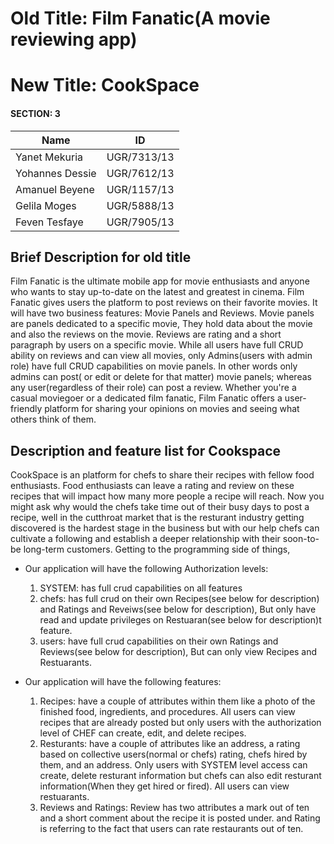 # Old Title: Film Fanatic(A movie reviewing app)
# New Title: CookSpace

#### SECTION: 3

|     Name        |    ID       |
| --------------- | ----------- |
| Yanet Mekuria   | UGR/7313/13 |
| Yohannes Dessie | UGR/7612/13 |
| Amanuel Beyene  | UGR/1157/13 |
| Gelila Moges    | UGR/5888/13 |
| Feven Tesfaye   | UGR/7905/13 |

## Brief Description for old title

Film Fanatic is the ultimate mobile app for movie enthusiasts and anyone who wants to stay up-to-date on the latest and greatest in cinema. Film Fanatic gives users the platform to post reviews on their favorite movies. It will have two business features: Movie Panels and Reviews. Movie panels are panels dedicated to a specific movie, They hold data about the movie and also the reviews on the movie. Reviews are rating and a short paragraph by users on a specific movie. While all users have full CRUD ability on reviews and can view all movies, only Admins(users with admin role) have full CRUD capabilities on movie panels. In other words only admins can post( or edit or delete for that matter) movie panels; whereas any user(regardless of their role) can post a review. Whether you're a casual moviegoer or a dedicated film fanatic, Film Fanatic offers a user-friendly platform for sharing your opinions on movies and seeing what others think of them.



## Description and feature list for Cookspace
CookSpace is an platform for chefs to share their recipes with fellow food enthusiasts. Food enthusiasts can leave a rating and review on these recipes that will impact how many more people a recipe will reach. Now you might ask why would the chefs take time out of their busy days to post a recipe, well in the cutthroat market that is the resturant industry getting discovered is the hardest stage in the business but with our help chefs can cultivate a following and establish a deeper relationship with their soon-to-be long-term customers. Getting to the programming side of things,

- Our application will have the following Authorization levels:
  1. SYSTEM: has full crud capabilities on all features
  2. chefs: has full crud on their own Recipes(see below for description) and Ratings and Reveiws(see below for description), But only have read and update privileges    on Restuaran(see below for description)t feature.
  3. users: have full crud capabilities on their own Ratings and Reviews(see below for description), But can only view Recipes and Restuarants.

- Our application will have the following features:
  1. Recipes: have a couple of attributes within them like a photo of the finished food, ingredients, and procedures. All users can view recipes that are already posted but only users with the authorization level of CHEF can create, edit, and delete recipes.
  2. Resturants: have a couple of attributes like an address, a rating based on collective users(normal or chefs) rating, chefs hired by them, and an address. Only users with SYSTEM level access can create, delete resturant information but chefs can also edit resturant information(When they get hired or fired). All users can view restuarants.
  3. Reviews and Ratings: Review has two attributes a mark out of ten and a short comment about the recipe it is posted under. and Rating is referring to the fact that users can rate restaurants out of ten.
